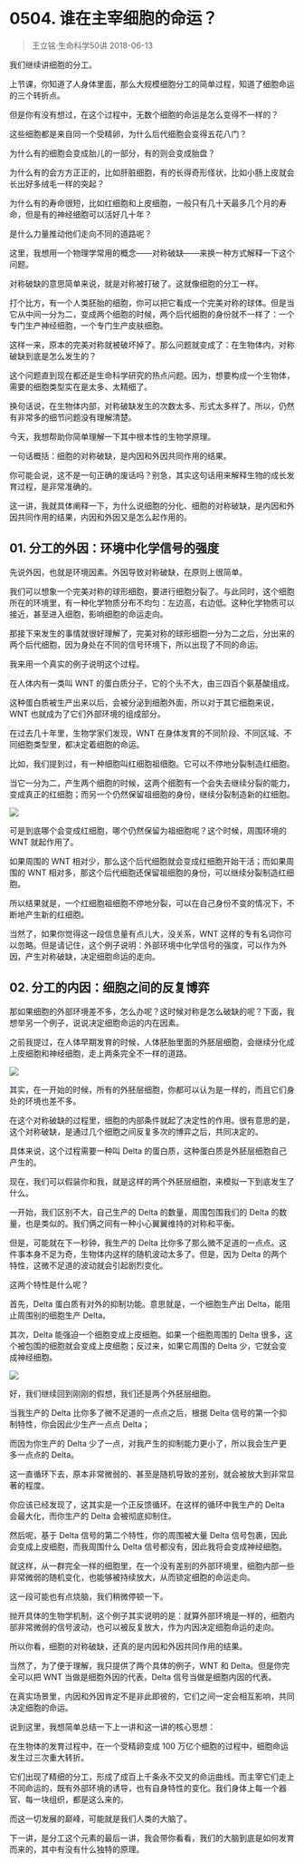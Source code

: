 # 0504. 谁在主宰细胞的命运？
> 王立铭·生命科学50讲
2018-06-13

我们继续讲细胞的分工。

上节课，你知道了人身体里面，那么大规模细胞分工的简单过程，知道了细胞命运的三个转折点。

但是你有没有想过，在这个过程中，无数个细胞的命运是怎么变得不一样的？

这些细胞都是来自同一个受精卵，为什么后代细胞会变得五花八门？

为什么有的细胞会变成胎儿的一部分，有的则会变成胎盘？

为什么有的会方方正正的，比如肝脏细胞，有的长得奇形怪状，比如小肠上皮就会长出好多绒毛一样的突起？

为什么有的寿命很短，比如红细胞和上皮细胞，一般只有几十天最多几个月的寿命，但是有的神经细胞可以活好几十年？

是什么力量推动他们走向不同的道路呢？

这里，我想用一个物理学常用的概念——对称破缺——来换一种方式解释一下这个问题。

对称破缺的意思简单来说，就是对称被打破了。这就像细胞的分工一样。

打个比方，有一个人类胚胎的细胞，你可以把它看成一个完美对称的球体。但是当它从中间一分为二，变成两个细胞的时候，两个后代细胞的身份就不一样了：一个专门生产神经细胞，一个专门生产皮肤细胞。

这样一来，原本的完美对称就被破坏掉了。那么问题就变成了：在生物体内，对称破缺到底是怎么发生的？

这个问题直到现在都还是生命科学研究的热点问题。因为，想要构成一个生物体，需要的细胞类型实在是太多、太精细了。

换句话说，在生物体内部，对称破缺发生的次数太多、形式太多样了。所以，仍然有非常多的细节问题没有理解清楚。

今天，我想帮助你简单理解一下其中根本性的生物学原理。

一句话概括：细胞的对称破缺，是内因和外因共同作用的结果。

你可能会说，这不是一句正确的废话吗？别急，其实这句话用来解释生物的成长发育过程，是非常准确的。

这一讲，我就具体阐释一下，为什么说细胞的分化、细胞的对称破缺，是内因和外因共同作用的结果，内因和外因又是怎么起作用的。

## 01. 分工的外因：环境中化学信号的强度

先说外因，也就是环境因素。外因导致对称破缺，在原则上很简单。

我们可以想象一个完美对称的球形细胞，要进行细胞分裂了。与此同时，这个细胞所在的环境里，有一种化学物质分布不均匀：左边高，右边低。这种化学物质可以接近，甚至进入细胞，影响细胞的命运走向。

那接下来发生的事情就很好理解了，完美对称的球形细胞一分为二之后，分出来的两个后代细胞，因为身处在不同的信号环境下，所以出现了不同的命运。

我来用一个真实的例子说明这个过程。

在人体内有一类叫 WNT 的蛋白质分子，它的个头不大，由三四百个氨基酸组成。

这种蛋白质被生产出来以后，会被分泌到细胞外面，所以对于其它细胞来说，WNT 也就成为了它们外部环境的组成部分。

在过去几十年里，生物学家们发现，WNT 在身体发育的不同阶段、不同区域、不同细胞类型里，都决定着细胞的命运。

比如，我们提到过，有一种细胞叫红细胞祖细胞。它可以不停地分裂制造红细胞。

当它一分为二，产生两个细胞的时候，这两个细胞有一个会失去继续分裂的能力，变成真正的红细胞；而另一个仍然保留祖细胞的身份，继续分裂制造新的红细胞。

![](https://raw.githubusercontent.com/dalong0514/selfstudy/master/图片链接/生命科学/2019146.jpg)

可是到底哪个会变成红细胞，哪个仍然保留为祖细胞呢？这个时候，周围环境的 WNT 就起作用了。

如果周围的 WNT 相对少，那么这个后代细胞就会变成红细胞开始干活；而如果周围的 WNT 相对多，那这个后代细胞还保留祖细胞的身份，可以继续分裂制造红细胞。

所以结果就是，一个红细胞祖细胞不停地分裂，可以在自己身份不变的情况下，不断地产生新的红细胞。

当然了，如果你觉得这一段信息量有点儿大，没关系，WNT 这样的专有名词你可以忽略。但是请记住，这个例子说明：外部环境中化学信号的强度，可以作为外因，产生对称破缺，决定细胞命运的走向。

## 02. 分工的内因：细胞之间的反复博弈

那如果细胞的外部环境差不多，怎么办呢？这时候对称是怎么破缺的呢？下面，我想举另一个例子，说说决定细胞命运的内在因素。

之前我提过，在人体早期发育的时候，人体胚胎里面的外胚层细胞，会继续分化成上皮细胞和神经细胞，走上两条完全不一样的道路。

![](https://raw.githubusercontent.com/dalong0514/selfstudy/master/图片链接/生命科学/2019147.jpg)

其实，在一开始的时候，所有的外胚层细胞，你都可以认为是一样的，而且它们身处的环境也差不多。

在这个对称破缺的过程里，细胞的内部条件就起了决定性的作用。很有意思的是，这个对称破缺，是通过几个细胞之间反复多次的博弈之后，共同决定的。

具体来说，这个过程需要一种叫 Delta 的蛋白质，这种蛋白质是外胚层细胞自己产生的。

现在，我们可以假装你和我，就是这样的两个外胚层细胞，来模拟一下到底发生了什么。

一开始，我们区别不大，自己生产的 Delta 的数量，周围包围我们的 Delta 的数量，也是类似的。我们俩之间有一种小心翼翼维持的对称和平衡。

但是，可能就在下一秒钟，我生产的 Delta 比你多了那么微不足道的一点点。这件事本身不足为奇，生物体内这样的随机波动太多了。但是，因为 Delta 的两个特性，这微不足道的波动就会引起剧烈变化。

这两个特性是什么呢？

首先，Delta 蛋白质有对外的抑制功能。意思就是，一个细胞生产出 Delta，能阻止周围别的细胞生产 Delta。

其次，Delta 能强迫一个细胞变成上皮细胞。如果一个细胞周围的 Delta 很多，这个被包围的细胞就会变成上皮细胞；反过来，如果它周围的 Delta 少，它就会变成神经细胞。

![](https://raw.githubusercontent.com/dalong0514/selfstudy/master/图片链接/生命科学/2019148.jpg)

好，我们继续回到刚刚的假想，我们还是两个外胚层细胞。

当我生产的 Delta 比你多了微不足道的一点点之后，根据 Delta 信号的第一个抑制特性，你会因此少生产一点点 Delta；

而因为你生产的 Delta 少了一点，对我产生的抑制能力更小了，所以我会生产更多一点点的 Delta。

这一直循环下去，原本非常微弱的、甚至是随机导致的差别，就会被放大到非常显著的程度。

你应该已经发现了，这其实是一个正反馈循环。在这样的循环中我生产的 Delta 会最大化，而你生产的 Delta 会被彻底抑制住。

然后呢，基于 Delta 信号的第二个特性，你的周围被大量 Delta 信号包裹，因此会变成上皮细胞，而我周围什么 Delta 信号都没有，因此我将会变成神经细胞。

就这样，从一群完全一样的细胞里，在一个没有差别的外部环境里，细胞内部一些非常微弱的随机变化，也能够被持续放大，从而锁定细胞的命运走向。

这一段可能也有点烧脑，我们稍微停顿一下。

抛开具体的生物学机制，这个例子其实说明的是：就算外部环境是一样的，细胞内部非常微弱的信号波动，也可以被反复放大，作为内因决定细胞命运的走向。

所以你看，细胞的对称破缺，还真的是内因和外因共同作用的结果。

当然了，为了便于理解，我只提供了两个具体的例子，WNT 和 Delta。但是你完全可以把 WNT 当做是细胞外因的代表，Delta 信号当做是细胞内因的代表。

在真实场景里，内因和外因肯定不是非此即彼的，它们之间一定会相互影响，共同决定细胞的命运。

说到这里，我想简单总结一下上一讲和这一讲的核心思想：

在生物体的发育过程中，在一个受精卵变成 100 万亿个细胞的过程中，细胞命运发生过三次重大转折。

它们出现了精细的分工，形成了成百上千条永不交叉的命运曲线。而主宰它们走上不同命运的，既有外部环境的诱导，也有自身特性的变化。我们身体上每一个器官、每一块组织，都是这么来的。

而这一切发展的巅峰，可能就是我们人类的大脑了。

下一讲，是分工这个元素的最后一讲，我会带你看看，我们的大脑到底是如何发育而来的，其中有没有什么独特的原理。


